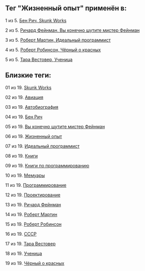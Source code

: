 ## Тег "Жизненный опыт" применён в:

1 из 5. [Бен Рич, Skunk Works](../Книги/Мемуары/Бен%20Рич%20-%20Skunk%20Works.md)

2 из 5. [Ричард Фейнман, Вы конечно шутите мистер Фейнман](../Книги/Мемуары/Ричард%20Фейнман%20-%20Вы%20конечно%20шутите%20мистер%20Фейнман.md)

3 из 5. [Роберт Мартин, Идеальный программист](../Книги/Программирование/Роберт%20Мартин%20-%20Идеальный%20программист.md)

4 из 5. [Роберт Робинсон, Чёрный о красных](../Книги/Мемуары/Роберт%20Робинсон%20-%20Чёрный%20о%20красных.md)

5 из 5. [Тара Вестовер, Ученица](../Книги/Мемуары/Тара%20Вестовер%20-%20Ученица.md)

## Близкие теги:

01 из 19. [Skunk Works](./skunk%20works.md)

02 из 19. [Авиация](./авиация.md)

03 из 19. [Автобиография](./автобиография.md)

04 из 19. [Бен Рич](./бен%20рич.md)

05 из 19. [Вы конечно шутите мистер Фейнман](./вы%20конечно%20шутите%20мистер%20фейнман.md)

06 из 19. [Жизненный опыт](./жизненный%20опыт.md)

07 из 19. [Идеальный программист](./идеальный%20программист.md)

08 из 19. [Книги](./книги.md)

09 из 19. [Книги по программированию](./книги%20по%20программированию.md)

10 из 19. [Мемуары](./мемуары.md)

11 из 19. [Программирование](./программирование.md)

12 из 19. [Проектирование](./проектирование.md)

13 из 19. [Ричард Фейнман](./ричард%20фейнман.md)

14 из 19. [Роберт Мартин](./роберт%20мартин.md)

15 из 19. [Роберт Робинсон](./роберт%20робинсон.md)

16 из 19. [СССР](./ссср.md)

17 из 19. [Тара Вестовер](./тара%20вестовер.md)

18 из 19. [Ученица](./ученица.md)

19 из 19. [Чёрный о красных](./чёрный%20о%20красных.md)

